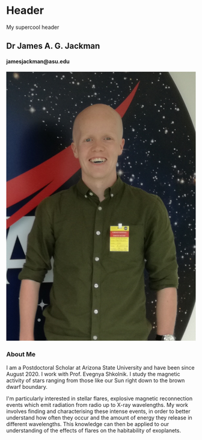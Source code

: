 <div class="header">
  <h1>Header</h1>
  <p>My supercool header</p>
</div>
<h2>Dr James A. G. Jackman</h2>
<h4>jamesjackman@asu.edu</h4>
<img src="./images/nasa_image2.jpg">
<h3> About Me </h3>
<p>I am a Postdoctoral Scholar at Arizona State University and have been since August 2020. I work with Prof. Evegnya Shkolnik. I study the magnetic activity of stars ranging from those like our Sun right down to the brown dwarf boundary.</p>
<p>I'm particularly interested in stellar flares, explosive magnetic reconnection events which emit radiation from radio up to X-ray wavelengths. My work involves finding and characterising these intense events, in order to better understand how often they occur and the amount of energy they release in different wavelengths. This knowledge can then be applied to our understanding of the effects of flares on the habitability of exoplanets.</p>
